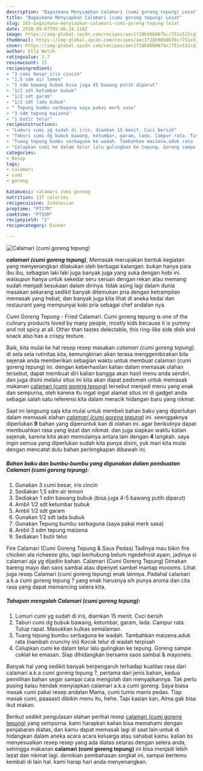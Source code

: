```yaml
---
description: "Bagaimana Menyiapkan Calamari (cumi goreng tepung) Lezat"
title: "Bagaimana Menyiapkan Calamari (cumi goreng tepung) Lezat"
slug: 165-bagaimana-menyiapkan-calamari-cumi-goreng-tepung-lezat
date: 2020-09-07T05:46:24.110Z
image: https://img-global.cpcdn.com/recipes/aec1f28b98b067bc/751x532cq70/calamari-cumi-goreng-tepung-foto-resep-utama.jpg
thumbnail: https://img-global.cpcdn.com/recipes/aec1f28b98b067bc/751x532cq70/calamari-cumi-goreng-tepung-foto-resep-utama.jpg
cover: https://img-global.cpcdn.com/recipes/aec1f28b98b067bc/751x532cq70/calamari-cumi-goreng-tepung-foto-resep-utama.jpg
author: Ella Welch
ratingvalue: 3.7
reviewcount: 15
recipeingredient:
- "3 cumi besar iris cincin"
- "1,5 sdm air lemon"
- "1 sdm bawang bubuk bisa juga 45 bawang putih diparut"
- "1/2 sdt ketumbar bubuk"
- "1/2 sdt garam"
- "1/2 sdt lada bubuk"
- " Tepung bumbu serbaguna saya pakai merk sasa"
- "3 sdm tepung maizena"
- "1 butir telur"
recipeinstructions:
- "Lumuri cumi yg sudah di iris, diamkan 15 menit. Cuci bersih"
- "Taburi cumi dg bubuk bawang, ketumbar, garam, lada. Campur rata. Tutup rapat. Masukkan kulkas semalaman."
- "Tuang tepung bumbu serbaguna ke wadah. Tambahkan maizena.aduk rata (nambah crunchy ini) Kocok telur di wadah terpisah"
- "Celupkan cumi ke dalam telur lalu gulingkan ke tepung. Goreng sampe coklat ke emasan. Siap dihidangkan bersama saos sambal &amp; mayoneis."
categories:
- Resep
tags:
- calamari
- cumi
- goreng

katakunci: calamari cumi goreng 
nutrition: 137 calories
recipecuisine: Indonesian
preptime: "PT27M"
cooktime: "PT55M"
recipeyield: "2"
recipecategory: Dinner

---
```



![Calamari (cumi goreng tepung)](https://img-global.cpcdn.com/recipes/aec1f28b98b067bc/751x532cq70/calamari-cumi-goreng-tepung-foto-resep-utama.jpg)

<b><i>calamari (cumi goreng tepung)</i></b>, Memasak merupakan bentuk kegiatan yang menyenangkan dilakukan oleh berbagai kalangan. bukan hanya para ibu ibu, sebagian laki laki juga banyak juga yang suka dengan hobi ini. walaupun hanya untuk sekedar seru seruan dengan rekan atau memang sudah menjadi kesukaan dalam dirinya. tidak asing lagi dalam dunia masakan sekarang sedikit banyak ditemukan pria dengan ketrampilan memasak yang hebat, dan banyak juga kita lihat di aneka kedai dan restaurant yang mempunyai koki pria sebagai chef andalan nya.

Cumi Goreng Tepung - Fried Calamari. Cumi goreng tepung is one of the culinary products loved by many people, mostly kids because it is yummy and not spicy at all. Other than tastes delectable, this ring-like side dish and snack also has a crispy texture.

Baik, kita mulai ke hal resep resep masakan <i>calamari (cumi goreng tepung)</i>. di sela sela rutinitas kita, kemungkinan akan terasa menggembirakan bila sejenak anda memberikan sebagian waktu untuk membuat calamari (cumi goreng tepung) ini. dengan keberhasilan kalian dalam memasak olahan tersebut, dapat membuat diri kalian bangga akan hasil menu anda sendiri. dan juga disini melalui situs ini kita akan dapat pedoman untuk memasak makanan <u>calamari (cumi goreng tepung)</u> tersebut menjadi menu yang enak dan sempurna, oleh karena itu ingat ingat alamat situs ini di gadget anda sebagai salah satu referensi kita dalam meracik hidangan baru yang nikmat.


Saat ini langsung saja kita mulai untuk membeli bahan baku yang diperlukan dalam memasak olahan <u><i>calamari (cumi goreng tepung)</i></u> ini. seenggaknya diperlukan <b>9</b> bahan yang diperuntuk kan di olahan ini. agar berikutnya dapat membuahkan rasa yang lezat dan nikmat. dan juga siapkan waktu kalian sejenak, karena kita akan memulainya antara lain dengan <b>4</b> langkah. saya ingin semua yang diperlukan sudah kita punya disini, yuk mari kita mulai dengan mencatat dulu bahan perlengkapan dibawah ini.

<!--inarticleads1-->

##### Bahan baku dan bumbu-bumbu yang digunakan dalam pembuatan Calamari (cumi goreng tepung):

1. Gunakan 3 cumi besar, iris cincin
1. Sediakan 1,5 sdm air lemon
1. Sediakan 1 sdm bawang bubuk (bisa juga 4-5 bawang putih diparut)
1. Ambil 1/2 sdt ketumbar bubuk
1. Ambil 1/2 sdt garam
1. Gunakan 1/2 sdt lada bubuk
1. Gunakan  Tepung bumbu serbaguna (saya pakai merk sasa)
1. Ambil 3 sdm tepung maizena
1. Sediakan 1 butir telur


Fire Calamari (Cumi Goreng Tepung &amp; Saus Pedas) Tadinya mau bikin fire chicken ala richeese gitu, tapi berhubung belum ngedefrost ayam, jadinya si calamari aja yg dijadiin bahan. Calamari (Cumi Goreng Tepung) Dimakan bareng mayo dan saos sambal atau dipenyet sambel mantap moooms. Lihat juga resep Calamari (cumi goreng tepung) enak lainnya. Padahal calamari a.k.a cumi goreng tepung ? yang enak harusnya sih punya aroma dan cita rasa yang dapat memancing selera kita. 

<!--inarticleads2-->

##### Tahapan mengolah Calamari (cumi goreng tepung):

1. Lumuri cumi yg sudah di iris, diamkan 15 menit. Cuci bersih
1. Taburi cumi dg bubuk bawang, ketumbar, garam, lada. Campur rata. Tutup rapat. Masukkan kulkas semalaman.
1. Tuang tepung bumbu serbaguna ke wadah. Tambahkan maizena.aduk rata (nambah crunchy ini) Kocok telur di wadah terpisah
1. Celupkan cumi ke dalam telur lalu gulingkan ke tepung. Goreng sampe coklat ke emasan. Siap dihidangkan bersama saos sambal &amp; mayoneis.


Banyak hal yang sedikit banyak berpengaruh terhadap kualitas rasa dari calamari a.k.a cumi goreng tepung ?, pertama dari jenis bahan, kedua pemilihan bahan segar sampai cara mengolah dan menyajikannya. Tak perlu pusing kalau hendak menyiapkan calamari a.k.a cumi goreng. Saya biasa masak cumi pakai resep andalan Mama, cumi tumis manis pedas. Tiap masak cumi, paaaasti dibikin menu itu, hehe. Tapi kasian kan, Alma gak bisa ikut makan. 

Berikut sedikit pengulasan olahan perihal resep <u>calamari (cumi goreng tepung)</u> yang sempurna. kami harapkan kalian bisa memahami dengan penjabaran diatas, dan kamu dapat memasak lagi di saat lain untuk di hidangkan dalam aneka acara acara keluarga atau sahabat kamu. kalian bs menyesuaikan resep resep yang ada diatas selaras dengan selera anda, sehingga makanan <b>calamari (cumi goreng tepung)</b> ini bisa menjadi lebih lezat dan nikmat lagi. demikian pembahasan singkat ini, sampai bertemu kembali di lain hal. kami harap hari anda menyenangkan.
